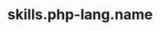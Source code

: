 ---
unique-name: php-lang
type: programming-language
title: skills.php-lang.name
description: skills.php-lang.desc
proficiency-level: 3
---